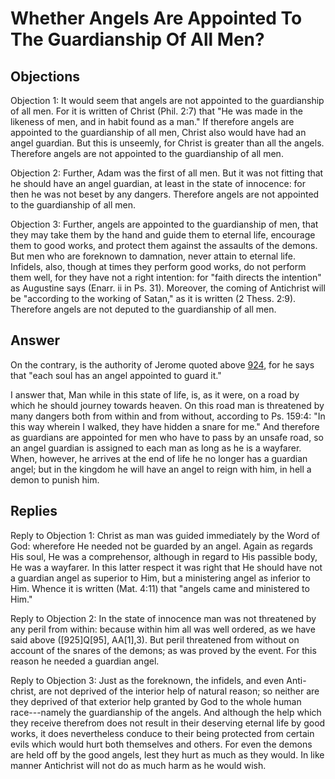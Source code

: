 # Whether Angels Are Appointed To The Guardianship Of All Men?

## Objections

Objection 1: It would seem that angels are not appointed to the guardianship of all men. For it is written of Christ (Phil. 2:7) that "He was made in the likeness of men, and in habit found as a man." If therefore angels are appointed to the guardianship of all men, Christ also would have had an angel guardian. But this is unseemly, for Christ is greater than all the angels. Therefore angels are not appointed to the guardianship of all men.

Objection 2: Further, Adam was the first of all men. But it was not fitting that he should have an angel guardian, at least in the state of innocence: for then he was not beset by any dangers. Therefore angels are not appointed to the guardianship of all men.

Objection 3: Further, angels are appointed to the guardianship of men, that they may take them by the hand and guide them to eternal life, encourage them to good works, and protect them against the assaults of the demons. But men who are foreknown to damnation, never attain to eternal life. Infidels, also, though at times they perform good works, do not perform them well, for they have not a right intention: for "faith directs the intention" as Augustine says (Enarr. ii in Ps. 31). Moreover, the coming of Antichrist will be "according to the working of Satan," as it is written (2 Thess. 2:9). Therefore angels are not deputed to the guardianship of all men.

## Answer

On the contrary, is the authority of Jerome quoted above [924](A[2]), for he says that "each soul has an angel appointed to guard it."

I answer that, Man while in this state of life, is, as it were, on a road by which he should journey towards heaven. On this road man is threatened by many dangers both from within and from without, according to Ps. 159:4: "In this way wherein I walked, they have hidden a snare for me." And therefore as guardians are appointed for men who have to pass by an unsafe road, so an angel guardian is assigned to each man as long as he is a wayfarer. When, however, he arrives at the end of life he no longer has a guardian angel; but in the kingdom he will have an angel to reign with him, in hell a demon to punish him.

## Replies

Reply to Objection 1: Christ as man was guided immediately by the Word of God: wherefore He needed not be guarded by an angel. Again as regards His soul, He was a comprehensor, although in regard to His passible body, He was a wayfarer. In this latter respect it was right that He should have not a guardian angel as superior to Him, but a ministering angel as inferior to Him. Whence it is written (Mat. 4:11) that "angels came and ministered to Him."

Reply to Objection 2: In the state of innocence man was not threatened by any peril from within: because within him all was well ordered, as we have said above ([925]Q[95], AA[1],3). But peril threatened from without on account of the snares of the demons; as was proved by the event. For this reason he needed a guardian angel.

Reply to Objection 3: Just as the foreknown, the infidels, and even Anti-christ, are not deprived of the interior help of natural reason; so neither are they deprived of that exterior help granted by God to the whole human race---namely the guardianship of the angels. And although the help which they receive therefrom does not result in their deserving eternal life by good works, it does nevertheless conduce to their being protected from certain evils which would hurt both themselves and others. For even the demons are held off by the good angels, lest they hurt as much as they would. In like manner Antichrist will not do as much harm as he would wish.